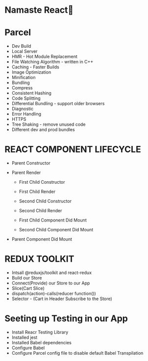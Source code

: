 # Namaste React🚀

# Parcel

- Dev Build
- Local Server
- HMR - Hot Module Replacement
- File Watching Algorithm - written in C++
- Caching - Faster Builds
- Image Optimization
- Minification
- Bundling
- Compress
- Consistent Hashing
- Code Splitting
- Differential Bundling - support older browsers
- Diagnostic
- Error Handling
- HTTPS
- Tree Shaking - remove unused code
- Different dev and prod bundles

# REACT COMPONENT LIFECYCLE

- Parent Constructor
- Parent Render

  - First Child Constructor
  - First Child Render

  - Second Child Constructor
  - Second Child Render

  - First Child Component Did Mount
  - Second Child Component Did Mount

- Parent Component Did Mount

# REDUX TOOLKIT

- Intsall @reduxjs/toolkit and react-redux
- Build our Store
- Connect(Provide) our Store to our App
- Slice(Cart Slice)
- dispatch(action)-calls(reducer function())
- Selector - (Cart in Header Subscribe to the Store)

# Seeting up Testing in our App

- Install Reacr Testing Library
- Installed jest
- Installed Babel dependencies
- Configure Babel
- Configure Parcel config file to disable default Babel Transpilation
